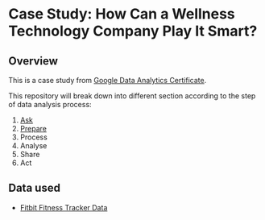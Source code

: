 # Case Study: How Can a Wellness Technology Company Play It Smart?

## Overview

This is a case study from [Google Data Analytics Certificate](https://grow.google/certificates/en_uk/certificates/data-analytics).

This repository will break down into different section according to the step of data analysis process:

1. [Ask](/Ask.md)
2. [Prepare](/Prepare.md)
3. Process
4. Analyse
5. Share
6. Act

## Data used

- [Fitbit Fitness Tracker Data](https://www.kaggle.com/datasets/arashnic/fitbit)